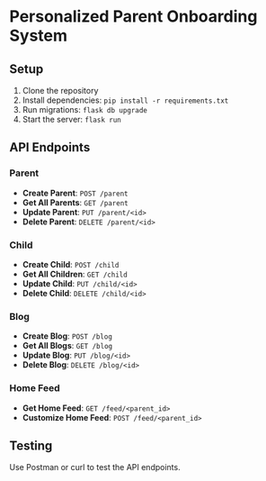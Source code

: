 # Personalized Parent Onboarding System

## Setup

1. Clone the repository
2. Install dependencies: `pip install -r requirements.txt`
3. Run migrations: `flask db upgrade`
4. Start the server: `flask run`

## API Endpoints

### Parent

- **Create Parent**: `POST /parent`
- **Get All Parents**: `GET /parent`
- **Update Parent**: `PUT /parent/<id>`
- **Delete Parent**: `DELETE /parent/<id>`

### Child

- **Create Child**: `POST /child`
- **Get All Children**: `GET /child`
- **Update Child**: `PUT /child/<id>`
- **Delete Child**: `DELETE /child/<id>`

### Blog

- **Create Blog**: `POST /blog`
- **Get All Blogs**: `GET /blog`
- **Update Blog**: `PUT /blog/<id>`
- **Delete Blog**: `DELETE /blog/<id>`

### Home Feed

- **Get Home Feed**: `GET /feed/<parent_id>`
- **Customize Home Feed**: `POST /feed/<parent_id>`

## Testing

Use Postman or curl to test the API endpoints.
